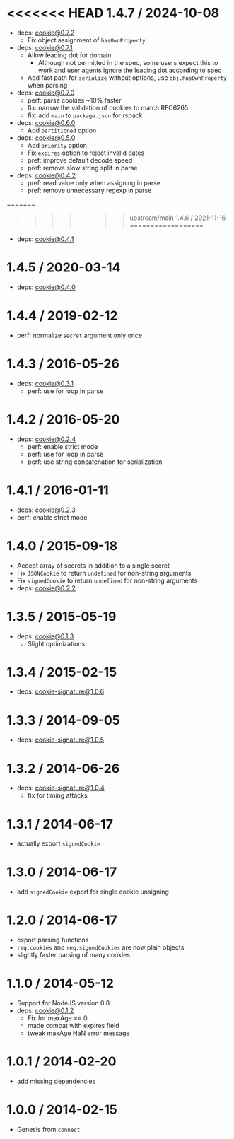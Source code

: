 <<<<<<< HEAD
1.4.7 / 2024-10-08
==========

  * deps: cookie@0.7.2
    - Fix object assignment of `hasOwnProperty`
  * deps: cookie@0.7.1
    - Allow leading dot for domain
      - Although not permitted in the spec, some users expect this to work and user agents ignore the leading dot according to spec
    - Add fast path for `serialize` without options, use `obj.hasOwnProperty` when parsing
  * deps: cookie@0.7.0
    - perf: parse cookies ~10% faster
    - fix: narrow the validation of cookies to match RFC6265
    - fix: add `main` to `package.json` for rspack
  * deps: cookie@0.6.0
    - Add `partitioned` option
  * deps: cookie@0.5.0
    - Add `priority` option
    - Fix `expires` option to reject invalid dates
    - pref: improve default decode speed
    - pref: remove slow string split in parse
  * deps: cookie@0.4.2
    - pref: read value only when assigning in parse
    - pref: remove unnecessary regexp in parse

=======
>>>>>>> upstream/main
1.4.6 / 2021-11-16
==================

  * deps: cookie@0.4.1

1.4.5 / 2020-03-14
==================

  * deps: cookie@0.4.0

1.4.4 / 2019-02-12
==================

  * perf: normalize `secret` argument only once

1.4.3 / 2016-05-26
==================

  * deps: cookie@0.3.1
    - perf: use for loop in parse

1.4.2 / 2016-05-20
==================

  * deps: cookie@0.2.4
    - perf: enable strict mode
    - perf: use for loop in parse
    - perf: use string concatenation for serialization

1.4.1 / 2016-01-11
==================

  * deps: cookie@0.2.3
  * perf: enable strict mode

1.4.0 / 2015-09-18
==================

  * Accept array of secrets in addition to a single secret
  * Fix `JSONCookie` to return `undefined` for non-string arguments
  * Fix `signedCookie` to return `undefined` for non-string arguments
  * deps: cookie@0.2.2

1.3.5 / 2015-05-19
==================

  * deps: cookie@0.1.3
    - Slight optimizations

1.3.4 / 2015-02-15
==================

  * deps: cookie-signature@1.0.6

1.3.3 / 2014-09-05
==================

  * deps: cookie-signature@1.0.5

1.3.2 / 2014-06-26
==================

  * deps: cookie-signature@1.0.4
    - fix for timing attacks

1.3.1 / 2014-06-17
==================

  * actually export `signedCookie`

1.3.0 / 2014-06-17
==================

  * add `signedCookie` export for single cookie unsigning

1.2.0 / 2014-06-17
==================

  * export parsing functions
  * `req.cookies` and `req.signedCookies` are now plain objects
  * slightly faster parsing of many cookies

1.1.0 / 2014-05-12
==================

  * Support for NodeJS version 0.8
  * deps: cookie@0.1.2
    - Fix for maxAge == 0
    - made compat with expires field
    - tweak maxAge NaN error message

1.0.1 / 2014-02-20
==================

  * add missing dependencies

1.0.0 / 2014-02-15
==================

  * Genesis from `connect`
